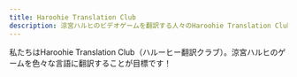 ```yaml
---
title: Haroohie Translation Club
description: 涼宮ハルヒのビデオゲームを翻訳する人々のHaroohie Translation Club（ハルーヒー翻訳クラブ）のホームページです
---
```


私たちはHaroohie Translation Club（ハルーヒー翻訳クラブ）。涼宮ハルヒのゲームを色々な言語に翻訳することが目標です！